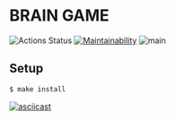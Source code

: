 # BRAIN GAME

![Actions Status](https://github.com/orishko/backend-project-lvl1/workflows/hexlet-check/badge.svg) [![Maintainability](https://api.codeclimate.com/v1/badges/bf636b24f6f7a9ff75be/maintainability)](https://codeclimate.com/github/orishko/backend-project-lvl1/maintainability) ![main](https://github.com/orishko/backend-project-lvl1/actions/workflows/github-actions-lint.yml/badge.svg)

## Setup

```sh
$ make install
```

[![asciicast](https://asciinema.org/a/R4L2VelWgPLbpwreJKoO60H30.svg)](https://asciinema.org/a/R4L2VelWgPLbpwreJKoO60H30)
